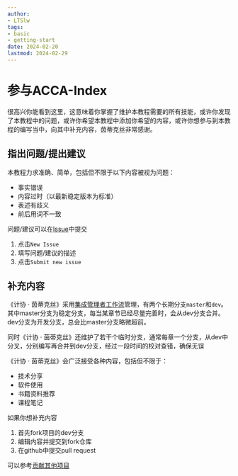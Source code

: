 ```yaml
---
author:
- LTSlw
tags:
- basic
- getting-start
date: 2024-02-20
lastmod: 2024-02-29
---
```


# 参与ACCA-Index

很高兴你能看到这里，这意味着你掌握了维护本教程需要的所有技能，或许你发现了本教程中的问题，或许你希望本教程中添加你希望的内容，或许你想参与到本教程的编写当中，向其中补充内容，茵蒂克丝非常感谢。

## 指出问题/提出建议

本教程力求准确、简单，包括但不限于以下内容被视为问题：

- 事实错误
- 内容过时（以最新稳定版本为标准）
- 表述有歧义
- 前后用词不一致

问题/建议可以在[Issue](https://github.com/bit-acca/ACCA-Index/issues)中提交

1. 点击`New Issue`
2. 填写问题/建议的描述
3. 点击`Submit new issue`

## 补充内容

《计协 · 茵蒂克丝》采用[集成管理者工作流](git/第01话%20项目维护与github集成管理者工作流)管理，有两个长期分支`master`和`dev`。其中master分支为稳定分支，每当某章节已经尽量完善时，会从dev分支合并。dev分支为开发分支，总会比master分支略微超前。

同时《计协 · 茵蒂克丝》还维护了若干个临时分支，通常每章一个分支，从dev中分叉，分别编写再合并到dev分支，经过一段时间的校对查错，确保无误

《计协 · 茵蒂克丝》会广泛接受各种内容，包括但不限于：

- 技术分享
- 软件使用
- 书籍资料推荐
- 课程笔记

如果你想补充内容

1. 首先fork项目的dev分支
2. 编辑内容并提交到fork仓库
3. 在github中提交pull request

可以参考[贡献其他项目](git/第01话%20项目维护与github#贡献其他项目)
